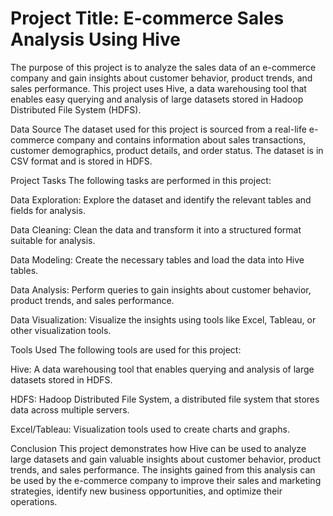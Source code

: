
# Project Title: E-commerce Sales Analysis Using Hive
The purpose of this project is to analyze the sales data of an e-commerce company and gain insights about customer behavior, product trends, and sales performance. This project uses Hive, a data warehousing tool that enables easy querying and analysis of large datasets stored in Hadoop Distributed File System (HDFS).

Data Source
The dataset used for this project is sourced from a real-life e-commerce company and contains information about sales transactions, customer demographics, product details, and order status. The dataset is in CSV format and is stored in HDFS.

Project Tasks
The following tasks are performed in this project:

Data Exploration: Explore the dataset and identify the relevant tables and fields for analysis.

Data Cleaning: Clean the data and transform it into a structured format suitable for analysis.

Data Modeling: Create the necessary tables and load the data into Hive tables.

Data Analysis: Perform queries to gain insights about customer behavior, product trends, and sales performance.

Data Visualization: Visualize the insights using tools like Excel, Tableau, or other visualization tools.

Tools Used
The following tools are used for this project:

Hive: A data warehousing tool that enables querying and analysis of large datasets stored in HDFS.

HDFS: Hadoop Distributed File System, a distributed file system that stores data across multiple servers.

Excel/Tableau: Visualization tools used to create charts and graphs.

Conclusion
This project demonstrates how Hive can be used to analyze large datasets and gain valuable insights about customer behavior, product trends, and sales performance. The insights gained from this analysis can be used by the e-commerce company to improve their sales and marketing strategies, identify new business opportunities, and optimize their operations.
